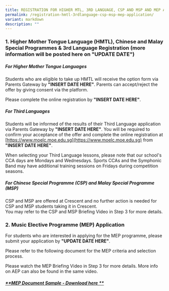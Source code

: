 ```yaml
---
title: REGISTRATION FOR HIGHER MTL, 3RD LANGUAGE, CSP AND MSP AND MEP APPLICATION
permalink: /registration-hmtl-3rdlanguage-csp-msp-mep-application/
variant: markdown
description: ""
---
```

### **1. Higher Mother Tongue Language (HMTL), Chinese and Malay Special Programmes &amp; 3rd Language Registration (more information will be posted here on "UPDATE DATE**")

##### **For Higher Mother Tongue Languages**<br>
Students who are eligible to take up HMTL will receive the option form via Parents Gateway by **"INSERT DATE HERE"**. Parents can accept/reject the offer by giving consent via the platform.

Please complete the online registration by **"INSERT DATE HERE"**.<br>

##### **For Third Languages**<br>
Students will be informed of the results of their Third Language application via Parents Gateway by **"INSERT DATE HERE"**. You will be required to confirm your acceptance of the offer and complete the online registration at [https://www.moelc.moe.edu.sg](https://www.moelc.moe.edu.sg) from **"INSERT DATE HERE"**.<br>

When selecting your Third Language lessons, please note that our school's CCA days are Mondays and Wednesdays. Sports CCAs and the Symphonic Band may have additional training sessions on Fridays during competition seasons.&nbsp;<br>

##### **For Chinese Special Programme (CSP) and Malay Special Programme (MSP)**<br>
CSP and MSP are offered at Crescent and no further action is needed for CSP and MSP students taking it in Crescent.&nbsp;<br>
You may refer to the CSP and MSP Briefing Video in Step 3 for more details.<br>


### **2. Music Elective Programme (MEP) Application**

For students who are interested in applying for the MEP programme, please submit your application by **"UPDATE DATE HERE"**.<br>
  
Please refer to the following document for the MEP criteria and selection process.<br>

Please watch the MEP Briefing Video in Step 3 for more details. More info on AEP can also be found in the same video.<br>


##### [**MEP Document Sample - Download here **](https://drive.google.com/file/d/1GosTLHaDQGOKgp6ldFSn0cODTqxzt1PC/view?usp=sharing)